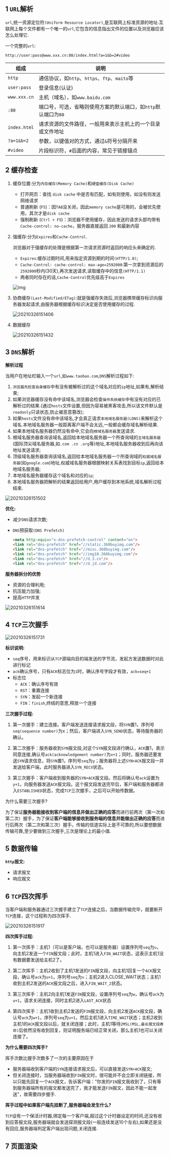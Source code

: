 ## 1 `URL`解析

`url`,统一资源定位符`(Uniform Resource Locator)`,是互联网上标准资源的地址.互联网上每个文件都有一个唯一的`url`,它包含的信息指出文件的位置以及浏览器应该怎么处理它.

一个完整的`url`:

```url
http://user:pass@www.xxx.cn:80/index.html?a=1&b=2#video
```

| 组成         | 说明                                                         |
| ------------ | ------------------------------------------------------------ |
| `http`       | 通信协议，如`http`、`https`、`ftp`、`maito`等                |
| `user:pass`  | 登录信息(认证)                                               |
| `www.xxx.cn` | 主机（域名），如`www.baidu.com`                              |
| `:80`        | 端口号，可选，省略则使用方案的默认端口，如`http`默认端口为`80` |
| `index.html` | 请求资源的文件路径，一般用来表示主机上的一个目录或文件地址   |
| `?a=1&b=2`   | 参数，以键值对的方式，通过`&`符号分隔开来                    |
| `#video`     | 片段标识符，`#`后面的内容，常见于链接锚点                    |



## 2 缓存检查

1. 缓存位置:分为`内存缓存(Memory Cache)`和`硬盘缓存(Disk Cache)`

   - 打开网页：查找 `disk cache` 中是否有匹配，如有则使用，如没有则发送网络请求
   - 普通刷新 (`F5`)：因`TAB`没关闭，因此`memory cache`是可用的，会被优先使用，其次才是`disk cache`
   - 强制刷新 (`Ctrl + F5`)：浏览器不使用缓存，因此发送的请求头部均带有 `Cache-control: no-cache`，服务器直接返回 `200` 和最新内容

2. 强缓存:分为`Expires`和`Cache-Control`.

   浏览器对于强缓存的处理是根据第一次请求资源时返回的响应头来确定的.

   - `Expires`:缓存过期时间,用来指定资源到期的时间`(HTTP/1.0)`;
   - `Cache-Control: cache-control: max-age=2592000`:第一次拿到资源后的`2592000`秒内(30天),再次发送请求,读取缓存中的信息`(HTTP/1.1)`
   - 两者同时存在的话,`Cache-Control`优先级高于`Expires`

   ![img](https://gitee.com/ljf52007/note/raw/master/interview/interview_Q/Http_Q.assets/20210326151334.png)

   

3. 协商缓存`(Last-Modified/ETag)`:就是强缓存失效后,浏览器携带缓存标识向服务器发起请求,由服务器根据缓存标识决定是否使用缓存的过程.

   ![20210326151406](https://gitee.com/ljf52007/note/raw/master/interview/interview_Q/Http_Q.assets/20210326151406.png)

4. 数据缓存

   ![20210326151432](https://gitee.com/ljf52007/note/raw/master/interview/interview_Q/Http_Q.assets/20210326151432.png)



## 3 `DNS`解析

**解析过程**

当用户在地址栏输入一个`url`,如`www.taobao.com`,`DNS`解析过程如下:

1. `浏览器先检查自身缓存`中有没有被解析过的这个域名对应的`ip`地址,如果有,解析结束;
2. 如果浏览器缓存没有命中该域名,浏览器会检查`操作系统缓存`中有没有对应的已解析过的结果.(通过`hosts`文件设置,但因为容易被黑客攻击,所以该文件默认是`readonly`只读状态,防止被恶意篡改);
3. 如果`hosts`文件没有命中该域名,才会真正请求`本地域名服务器(LDNS)`来解析这个域名.本地域名服务器一般距离客户端不会太远,一般都会缓存域名解析结果.
4. 如果本地域名服务器仍然没有命中,它会向`根域名服务器`发送请求.
5. 根域名服务器查询该域名,返回给本地域名服务器一个所查询域的`主域名服务器`(国际顶尖域名服务器,如`.com .cn .org`等)地址,本地域名服务器收到后再向该地址发送请求;
6. 顶级域名服务器查询该域名,返回给本地域名服务器一个所查询域的`权威域名服务器`(如`google.com`)地址,权威域名服务器根据映射关系表找到目标`ip`,返回给本地域名服务器;
7. 本地域名服务器缓存这个域名和对应的`ip`;
8. 本地域名服务器把解析的结果返回给用户,用户缓存到本地系统,域名解析过程结束.

![20210326151502](https://gitee.com/ljf52007/note/raw/master/interview/interview_Q/Http_Q.assets/20210326151502.png)

**优化:**

- 减少`DNS`请求次数;

- `DNS`预获取`(DNS Prefetch)`

  ```html
  <meta http-equiv="x-dns-prefetch-control" content="on">
  <link rel="dns-prefetch" href="//static.360buyimg.com"/>
  <link rel="dns-prefetch" href="//misc.360buyimg.com"/>
  <link rel="dns-prefetch" href="//img10.360buyimg.com"/>
  <link rel="dns-prefetch" href="//d.3.cn"/>
  <link rel="dns-prefetch" href="//d.jd.com"/>
  ```

**服务器拆分的优势**

- 资源的合理利用;
- 抗压能力加强;
- 提高`HTTP`并发

![20210326151614](https://gitee.com/ljf52007/note/raw/master/interview/interview_Q/Http_Q.assets/20210326151614.png)



## 4 `TCP`三次握手

![20210326151731](https://gitee.com/ljf52007/note/raw/master/interview/interview_Q/Http_Q.assets/20210326151731.png)

**标识说明:**

- `seq`序号，用来标识从`TCP`源端向目的端发送的字节流，发起方发送数据时对此进行标记 
- `ack`确认序号，只有`ACK`标志位为`1`时，确认序号字段才有效，`ack=seq+1`
- 标志位
  - `ACK`：确认序号有效
  - `RST`：重置连接
  - `SYN`：发起一个新连接
  - `FIN`：`finish`,终结的意思,释放一个连接

**三次握手过程:**

1. 第一次握手：建立连接。客户端发送连接请求报文段，将`SYN`置1，序列号`seq(sequence number)`为x；然后，客户端进入`SYN_SEND`状态，等待服务器的确认。

2. 第二次握手：服务器收到`SYN`报文段,对这个`SYN`报文段进行确认，`ACK`置1，表示同意连接,确认号`ack(acknowledgement number)`为`x+1`；同时，服务器还要发送`SYN`请求信息，将`SYN`置1，序列号`seq`为`y`；服务器将上述`SYN+ACK`报文段一并发送给客户端，此时服务器进入`SYN_RECV`状态。

3. 第三次握手：客户端收到服务器的`SYN+ACK`报文段。然后将确认号`ack`设置为`y+1`，向服务器发送`ACK`报文段。这个报文段发送完毕后，客户端和服务器都进入`ESTABLISHED`状态，完成`TCP`三次握手，之后可以开始传数据。

为什么需要三次握手?

为了保证**服务器能接收到客户端的信息并做出正确的应答**而进行前两次（第一次和第二次）握手，为了保证**客户端能够接收到服务端的信息并能做出正确的应答**而进行后两次（第二次和第三次）握手。传输的信道实际上是不可靠的,所以要想数据传输可靠,至少要做到三次握手,三次是理论上的最小值.



## 5 数据传输

**`http`报文:**

- 请求报文
- 响应报文



## 6 `TCP`四次挥手

当客户端和服务器通过三次握手建立了`TCP`连接之后，当数据传输完毕，就要断开`TCP`连接，这个过程称为四次挥手.

![20210326151917](https://gitee.com/ljf52007/note/raw/master/interview/interview_Q/Http_Q.assets/20210326151917.png)

**四次挥手过程:**

1. 第一次挥手：主机1（可以是客户端，也可以是服务器）设置序列号`seq`为`u`，向主机2发送一个`FIN`报文段；此时，主机1进入`FIN_WAIT`状态，这表示主机1没有数据要发送给主机2了。

2. 第二次挥手：主机2收到了主机1发送的`FIN`报文段，向主机1回复一个`ACK`报文段，确认号`ack`为`u+1`，序列号`seq`为`v`；主机2进入CLOSE_WAIT状态；主机1收到主机2发送的`ACK`报文段之后，进入`FIN_WAIT_2`状态。

3. 第三次挥手：主机2向主机1发送`FIN`报文段，设置序列号`seq`为`w`，确认号`ack`为`u+1`，请求关闭连接，同时主机2进入`LAST_ACK`状态

4. 第四次挥手：主机1收到主机2发送的`FIN`报文段，向主机2发送`ACK`报文段，确认号`ack`为`w+1`，序列号`seq`为`u+1`，然后主机1进入`TIME_WAIT`状态；主机2收到主机1的`ACK`报文段以后，就关闭连接；此时，主机1等待`2MSL(MSL,最长报文段寿命)`后依然没有收到回复，则证明服务端已经正常关闭，那么主机1也可以关闭连接了。

**为什么需要四次挥手?**

挥手次数比握手次数多了一次的主要原因在于

- 服务器端收到客户端的`SYN`连接请求报文后，可以直接发送`SYN+ACK`报文;
- 但关闭连接时，当服务器端收到`FIN`报文时，很可能并不会立即关闭链接，所以只能先回复一个`ACK`报文，告诉客户端：”你发的`FIN`报文我收到了，只有等到服务器端所有的报文都发送完了，我才能发送`FIN`报文，因此不能一起发送"，故需要四步握手.

**挥手过程中如果客户端先挂断了,服务器端会发生什么?**

`TCP`设有一个保活计时器,绑定每一个客户端,超过这个计时器设定的时间,还没有收到应答报文段,服务器端就会发送探测报文段(一般连续发送10个左右),如果还是没有回应,服务器端判定客户端出现问题,关闭连接.



## 7 页面渲染